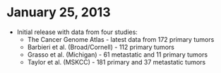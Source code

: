 # January 25, 2013

* Initial release with data from four studies:
    - The Cancer Genome Atlas - latest data from 172 primary tumors
    - Barbieri et al. (Broad/Cornell) - 112 primary tumors
    - Grasso et al. (Michigan) - 61 metastatic and 11 primary tumors
    - Taylor et al. (MSKCC) - 181 primary and 37 metastatic tumors